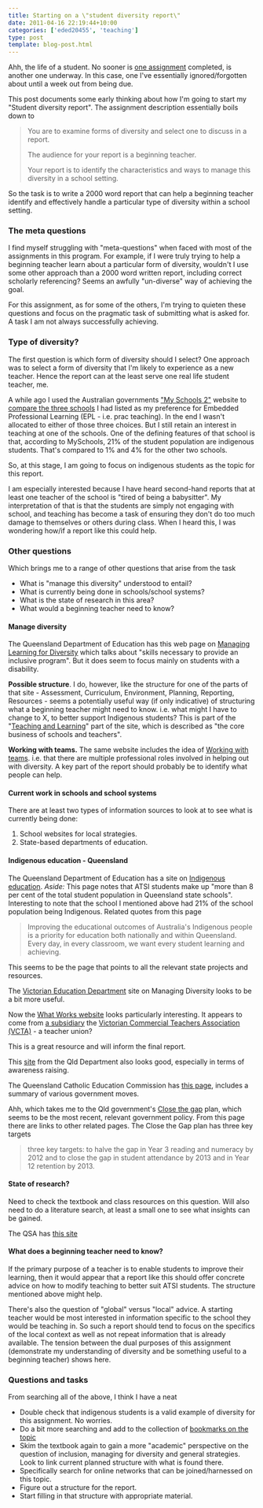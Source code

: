 ```yaml
---
title: Starting on a \"student diversity report\"
date: 2011-04-16 22:19:44+10:00
categories: ['eded20455', 'teaching']
type: post
template: blog-post.html
---
```

Ahh, the life of a student. No sooner is [one assignment](/blog2/2011/04/15/analysis-of-digital-technologies/) completed, is another one underway. In this case, one I've essentially ignored/forgotten about until a week out from being due.

This post documents some early thinking about how I'm going to start my "Student diversity report". The assignment description essentially boils down to

> You are to examine forms of diversity and select one to discuss in a report.
> 
> The audience for your report is a beginning teacher.
> 
> Your report is to identify the characteristics and ways to manage this diversity in a school setting.

So the task is to write a 2000 word report that can help a beginning teacher identify and effectively handle a particular type of diversity within a school setting.

### The meta questions

I find myself struggling with "meta-questions" when faced with most of the assignments in this program. For example, if I were truly trying to help a beginning teacher learn about a particular form of diversity, wouldn't I use some other approach than a 2000 word written report, including correct scholarly referencing? Seems an awfully "un-diverse" way of achieving the goal.

For this assignment, as for some of the others, I'm trying to quieten these questions and focus on the pragmatic task of submitting what is asked for. A task I am not always successfully achieving.

### Type of diversity?

The first question is which form of diversity should I select? One approach was to select a form of diversity that I'm likely to experience as a new teacher. Hence the report can at the least serve one real life student teacher, me.

A while ago I used the Australian governments ["My Schools 2"](http://www.myschools.edu.au/) website to [compare the three schools](/blog2/2011/03/05/a-comparison-of-schools-enabled-by-myschools-v2-0/) I had listed as my preference for Embedded Professional Learning (EPL - i.e. prac teaching). In the end I wasn't allocated to either of those three choices. But I still retain an interest in teaching at one of the schools. One of the defining features of that school is that, according to MySchools, 21% of the student population are indigenous students. That's compared to 1% and 4% for the other two schools.

So, at this stage, I am going to focus on indigenous students as the topic for this report.

I am especially interested because I have heard second-hand reports that at least one teacher of the school is "tired of being a babysitter". My interpretation of that is that the students are simply not engaging with school, and teaching has become a task of ensuring they don't do too much damage to themselves or others during class. When I heard this, I was wondering how/if a report like this could help.

### Other questions

Which brings me to a range of other questions that arise from the task

- What is "manage this diversity" understood to entail?
- What is currently being done in schools/school systems?
- What is the state of research in this area?
- What would a beginning teacher need to know?

#### Manage diversity

The Queensland Department of Education has this web page on [Managing Learning for Diversity](http://education.qld.gov.au/staff/learning/diversity/index.html) which talks about "skills necessary to provide an inclusive program". But it does seem to focus mainly on students with a disability.

**Possible structure**. I do, however, like the structure for one of the parts of that site - Assessment, Curriculum, Environment, Planning, Reporting, Resources - seems a potentially useful way (if only indicative) of structuring what a beginning teacher might need to know. i.e. what might I have to change to X, to better support Indigenous students? This is part of the "[Teaching and Learning](http://education.qld.gov.au/staff/learning/diversity/teaching/index.html)" part of the site, which is described as "the core business of schools and teachers".

**Working with teams.** The same website includes the idea of [Working with teams](http://education.qld.gov.au/staff/learning/diversity/roles/index.html). i.e. that there are multiple professional roles involved in helping out with diversity. A key part of the report should probably be to identify what people can help.

#### Current work in schools and school systems

There are at least two types of information sources to look at to see what is currently being done:

1. School websites for local strategies.
2. State-based departments of education.

#### Indigenous education - Queensland

The Queensland Department of Education has a site on [Indigenous education](http://education.qld.gov.au/schools/indigenous/index.html). _Aside:_ This page notes that ATSI students make up "more than 8 per cent of the total student population in Queensland state schools". Interesting to note that the school I mentioned above had 21% of the school population being Indigenous. Related quotes from this page

> Improving the educational outcomes of Australia's Indigenous people is a priority for education both nationally and within Queensland. Every day, in every classroom, we want every student learning and achieving.

This seems to be the page that points to all the relevant state projects and resources.

The [Victorian Education Department](http://www.education.vic.gov.au/hrweb/divequity/divmanSCH.htm) site on Managing Diversity looks to be a bit more useful.

Now the [What Works website](http://www.whatworks.edu.au/dbAction.do?cmd=homePage) looks particularly interesting. It appears to come from [a subsidiary](http://www.ncsonline.com.au/) the [Victorian Commercial Teachers Association (VCTA)](http://www.vcta.asn.au/) - a teacher union?

This is a great resource and will inform the final report.

This [site](http://education.qld.gov.au/schools/indigenous/services/cultural-awareness.html) from the Qld Department also looks good, especially in terms of awareness raising.

The Queensland Catholic Education Commission has [this page](http://www.qcec.qld.catholic.edu.au/index.php?option=com_content&view=article&id=53&Itemid=132), includes a summary of various government moves.

Ahh, which takes me to the Qld government's [Close the gap](http://education.qld.gov.au/schools/indigenous/strategies/closing-gap.html) plan, which seems to be the most recent, relevant government policy. From this page there are links to other related pages. The Close the Gap plan has three key targets

> three key targets: to halve the gap in Year 3 reading and numeracy by 2012 and to close the gap in student attendance by 2013 and in Year 12 retention by 2013.

#### State of research?

Need to check the textbook and class resources on this question. Will also need to do a literature search, at least a small one to see what insights can be gained.

The QSA has [this site](http://www.qsa.qld.edu.au/6322.html)

#### What does a beginning teacher need to know?

If the primary purpose of a teacher is to enable students to improve their learning, then it would appear that a report like this should offer concrete advice on how to modify teaching to better suit ATSI students. The structure mentioned above might help.

There's also the question of "global" versus "local" advice. A starting teacher would be most interested in information specific to the school they would be teaching in. So such a report should tend to focus on the specifics of the local context as well as not repeat information that is already available. The tension between the dual purposes of this assignment (demonstrate my understanding of diversity and be something useful to a beginning teacher) shows here.

### Questions and tasks

From searching all of the above, I think I have a neat

- Double check that indigenous students is a valid example of diversity for this assignment. No worries.
- Do a bit more searching and add to the collection of [bookmarks on the topic](http://www.diigo.com/user/djplaner/Indigenous)
- Skim the textbook again to gain a more "academic" perspective on the question of inclusion, managing for diversity and general strategies. Look to link current planned structure with what is found there.
- Specifically search for online networks that can be joined/harnessed on this topic.
- Figure out a structure for the report.
- Start filling in that structure with appropriate material.